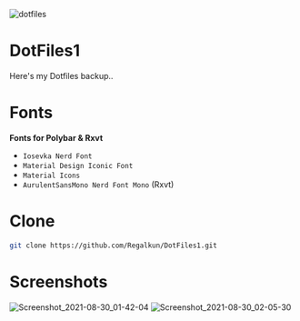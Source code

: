 ![dotfiles](https://user-images.githubusercontent.com/88080186/131210338-7c085d37-f25d-45b6-8414-eddec58cc255.png)
# DotFiles1

Here's my Dotfiles backup..

# Fonts
<b>Fonts for Polybar & Rxvt</b>
 * `Iosevka Nerd Font`
 * `Material Design Iconic Font`
 * `Material Icons`
 * `AurulentSansMono Nerd Font Mono` (Rxvt)

# Clone
``` sh
git clone https://github.com/Regalkun/DotFiles1.git

```

# Screenshots
![Screenshot_2021-08-30_01-42-04](https://user-images.githubusercontent.com/88080186/131266923-bd6def40-a81a-4a14-8ba7-9b1906104c60.png)
![Screenshot_2021-08-30_02-05-30](https://user-images.githubusercontent.com/88080186/131266924-b0461b7d-ead2-4297-be39-cf40e376835e.png)



 
